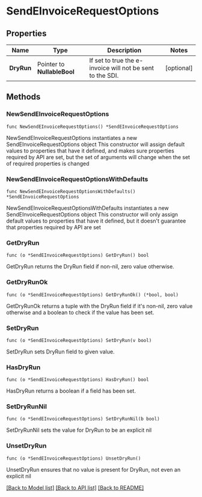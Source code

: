 # SendEInvoiceRequestOptions

## Properties

Name | Type | Description | Notes
------------ | ------------- | ------------- | -------------
**DryRun** | Pointer to **NullableBool** | If set to true the e-invoice will not be sent to the SDI. | [optional] 

## Methods

### NewSendEInvoiceRequestOptions

`func NewSendEInvoiceRequestOptions() *SendEInvoiceRequestOptions`

NewSendEInvoiceRequestOptions instantiates a new SendEInvoiceRequestOptions object
This constructor will assign default values to properties that have it defined,
and makes sure properties required by API are set, but the set of arguments
will change when the set of required properties is changed

### NewSendEInvoiceRequestOptionsWithDefaults

`func NewSendEInvoiceRequestOptionsWithDefaults() *SendEInvoiceRequestOptions`

NewSendEInvoiceRequestOptionsWithDefaults instantiates a new SendEInvoiceRequestOptions object
This constructor will only assign default values to properties that have it defined,
but it doesn't guarantee that properties required by API are set

### GetDryRun

`func (o *SendEInvoiceRequestOptions) GetDryRun() bool`

GetDryRun returns the DryRun field if non-nil, zero value otherwise.

### GetDryRunOk

`func (o *SendEInvoiceRequestOptions) GetDryRunOk() (*bool, bool)`

GetDryRunOk returns a tuple with the DryRun field if it's non-nil, zero value otherwise
and a boolean to check if the value has been set.

### SetDryRun

`func (o *SendEInvoiceRequestOptions) SetDryRun(v bool)`

SetDryRun sets DryRun field to given value.

### HasDryRun

`func (o *SendEInvoiceRequestOptions) HasDryRun() bool`

HasDryRun returns a boolean if a field has been set.

### SetDryRunNil

`func (o *SendEInvoiceRequestOptions) SetDryRunNil(b bool)`

 SetDryRunNil sets the value for DryRun to be an explicit nil

### UnsetDryRun
`func (o *SendEInvoiceRequestOptions) UnsetDryRun()`

UnsetDryRun ensures that no value is present for DryRun, not even an explicit nil

[[Back to Model list]](../README.md#documentation-for-models) [[Back to API list]](../README.md#documentation-for-api-endpoints) [[Back to README]](../README.md)


